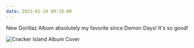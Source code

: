 ```yaml
---
date: 2023-02-24 09:10:00
---
```


New Gorillaz Album absolutely my favorite since Demon Days! It's so good!

![Cracker Island Album Cover](https://kjaymiller.azureedge.net/media/gorillaz-cracker-island-album-artwork.jpeg)
